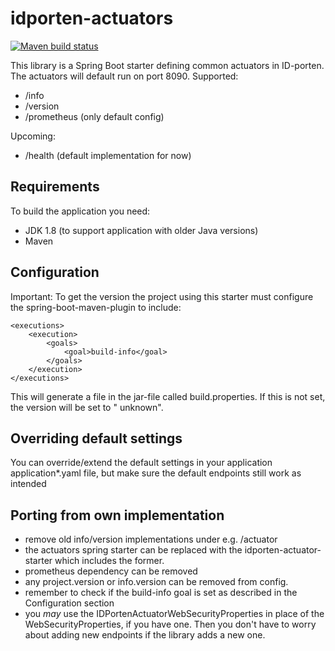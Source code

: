# idporten-actuators

[![Maven build status](https://github.com/felleslosninger/idporten-actuator-starter/actions/workflows/call-maventests.yml/badge.svg)](https://github.com/felleslosninger/idporten-actuator-starter/actions/workflows/call-maventests.yml)

This library is a Spring Boot starter defining common actuators in ID-porten. The actuators will default run on port 8090. Supported:

* /info
* /version
* /prometheus (only default config)

Upcoming:

* /health (default implementation for now)

## Requirements

To build the application you need:

* JDK 1.8 (to support application with older Java versions)
* Maven

## Configuration

Important: To get the version the project using this starter must configure the spring-boot-maven-plugin to include:

```
<executions>
    <execution>
        <goals>
            <goal>build-info</goal>
        </goals>
    </execution>
</executions>
```

This will generate a file in the jar-file called build.properties. If this is not set, the version will be set to "
unknown".

## Overriding default settings

You can override/extend the default settings in your application application*.yaml file, but make sure the default endpoints still work as intended

## Porting from own implementation

- remove old info/version implementations under e.g. /actuator
- the actuators spring starter can be replaced with the idporten-actuator-starter which includes the former.
- prometheus dependency can be removed  
- any project.version or info.version can be removed from config.
- remember to check if the build-info goal is set as described in the Configuration section
- you _may_ use the IDPortenActuatorWebSecurityProperties in place of the WebSecurityProperties, if you have one. Then you don't have to worry about adding new endpoints if the library adds a new one.